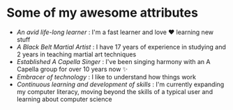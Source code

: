 # Some of my awesome attributes
- *An avid life-long learner* : I'm a fast learner and love :heart: learning new stuff
- *A Black Belt Martial Artist* : I have 17 years of experience in studying and 2 years in teaching martial art techniques
- *Established A Capella Singer* : I've been singing harmony with an A Capella group for over 10 years now :sparkles:
- *Embracer of technology* : I like to understand how things work
- *Continuous learning and development of skills* : I'm currently expanding my computer literacy, moving beyond the skills of a typical user and learning about computer science
